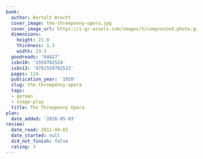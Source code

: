 ```yaml
---
book:
  author: Bertolt Brecht
  cover_image: the-threepenny-opera.jpg
  cover_image_url: https://i.gr-assets.com/images/S/compressed.photo.goodreads.com/books/1223648115l/64417.jpg
  dimensions:
    height: 21.0
    thickness: 1.3
    width: 13.3
  goodreads: '64417'
  isbn10: '1559702524'
  isbn13: '9781559702522'
  pages: 124
  publication_year: '1928'
  slug: the-threepenny-opera
  tags:
  - german
  - stage-play
  title: The Threepenny Opera
plan:
  date_added: '2016-05-03'
review:
  date_read: 2011-04-01
  date_started: null
  did_not_finish: false
  rating: 3
---
```

